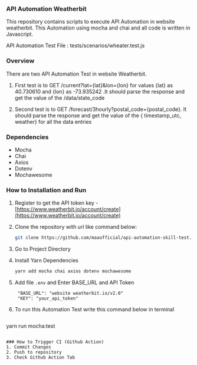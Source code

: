 ### API Automation Weatherbit

This repository contains scripts to execute API Automation in website weatherbit. This Automation using mocha and chai and all code is written in Javascript.

API Automation Test File : tests/scenarios/wheater.test.js

### Overview
There are two API Automation Test in website Weatherbit.
1. First test is to GET /current?lat={lat}&lon={lon} for values {lat} as 40.730610 and {lon} as -73.935242 .It should parse the response and get the value of the /data/state_code

2. Second test is to GET /forecast/3hourly?postal_code={postal_code}. It should parse the response and get the value of the { timestamp_utc, weather} for all the data entries

### Dependencies
- Mocha
- Chai
- Axios
- Dotenv
- Mochawesome

### How to Installation and Run
1. Register to get the API token key -  [https://www.weatherbit.io/account/create](https://www.weatherbit.io/account/create)
2. Clone the repository with url like command below:
   ```sh
   git clone https://github.com/maaofficial/api-automation-skill-test.git
   ```
3. Go to Project Directory

4. Install Yarn Dependencies
   ```sh
   yarn add mocha chai axios dotenv mochawesome
   ```
5. Add file `.env` and Enter BASE_URL and API Token
   ```
    "BASE_URL": "website weatherbit.io/v2.0"
    "KEY": "your_api_token"
   ```
6. To run this Automation Test write this command below in terminal
   ```sh
  yarn run mocha:test
  ```
  
### How to Trigger CI (Github Action)
1. Commit Changes
2. Push to repository
3. Check Github Action Tab
